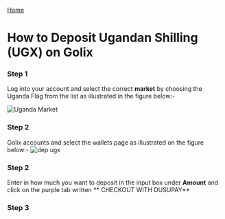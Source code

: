  [Home](./README.md)

# How to Deposit Ugandan Shilling (UGX) on Golix
### Step 1
Log into your account and select the correct **market**  by choosing the Uganda Flag from the list as illustrated in the figure below:-

![Uganda Market
](https://lh3.googleusercontent.com/y_rOWPyg73dhz508LYL2z23fK9DzJE14DehHT91dka0ELtsSBesZspOcIr7UjmRL26vVJzLvsiMv)
### Step 2  
 Golix accounts and select the wallets page as illustrated on the figure below:-
![dep ugx
](https://lh3.googleusercontent.com/KU48kZKOolyguplvKM5zB_8t5PP_MyIpXOq-kSDo6y5OgQ1e0d2VdcnSfrI5TEttKcsBIwBaf6ck)
### Step 2
Enter in how much you want to deposit in the input box  under **Amount** and click on the purple tab written ** CHECKOUT WITH DUSUPAY**

### Step 3

